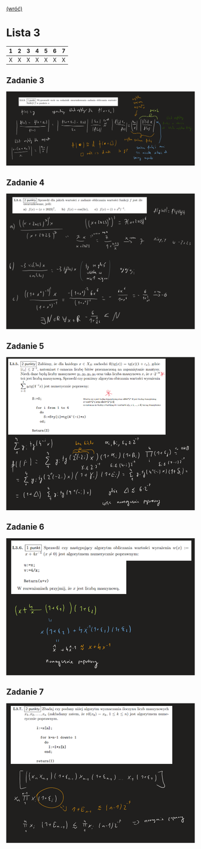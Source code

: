 [(wróć)](../)

# Lista 3
| 1 | 2 | 3 | 4 | 5 | 6 | 7 |
|---|---|---|---|---|---|---|
| X | X | X | X | X | X | X |


## Zadanie 3
![image](zad3.png)

## Zadanie 4
![image](zad4.png)

## Zadanie 5
![image](zad5.png)

## Zadanie 6
![image](zad6.png)

## Zadanie 7
![image](zad7.png)
